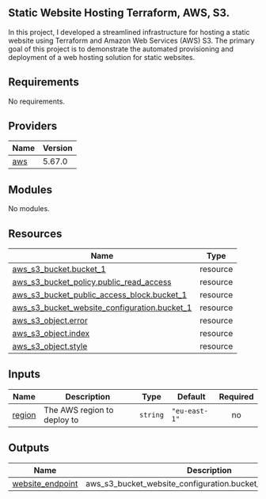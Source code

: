 
## Static Website Hosting Terraform, AWS, S3.
 In this project, I developed a streamlined infrastructure for hosting a static website using Terraform and Amazon Web Services (AWS) S3. The primary goal of this project is to demonstrate the automated provisioning and deployment of a web hosting solution for static websites.
## Requirements

No requirements.

## Providers

| Name | Version |
|------|---------|
| <a name="provider_aws"></a> [aws](#provider\_aws) | 5.67.0 |

## Modules

No modules.

## Resources

| Name | Type |
|------|------|
| [aws_s3_bucket.bucket_1](https://registry.terraform.io/providers/hashicorp/aws/latest/docs/resources/s3_bucket) | resource |
| [aws_s3_bucket_policy.public_read_access](https://registry.terraform.io/providers/hashicorp/aws/latest/docs/resources/s3_bucket_policy) | resource |
| [aws_s3_bucket_public_access_block.bucket_1](https://registry.terraform.io/providers/hashicorp/aws/latest/docs/resources/s3_bucket_public_access_block) | resource |
| [aws_s3_bucket_website_configuration.bucket_1](https://registry.terraform.io/providers/hashicorp/aws/latest/docs/resources/s3_bucket_website_configuration) | resource |
| [aws_s3_object.error](https://registry.terraform.io/providers/hashicorp/aws/latest/docs/resources/s3_object) | resource |
| [aws_s3_object.index](https://registry.terraform.io/providers/hashicorp/aws/latest/docs/resources/s3_object) | resource |
| [aws_s3_object.style](https://registry.terraform.io/providers/hashicorp/aws/latest/docs/resources/s3_object) | resource |

## Inputs

| Name | Description | Type | Default | Required |
|------|-------------|------|---------|:--------:|
| <a name="input_region"></a> [region](#input\_region) | The AWS region to deploy to | `string` | `"eu-east-1"` | no |

## Outputs

| Name | Description |
|------|-------------|
| <a name="output_website_endpoint"></a> [website\_endpoint](#output\_website\_endpoint) | aws_s3_bucket_website_configuration.bucket_1.website_endpoint |

